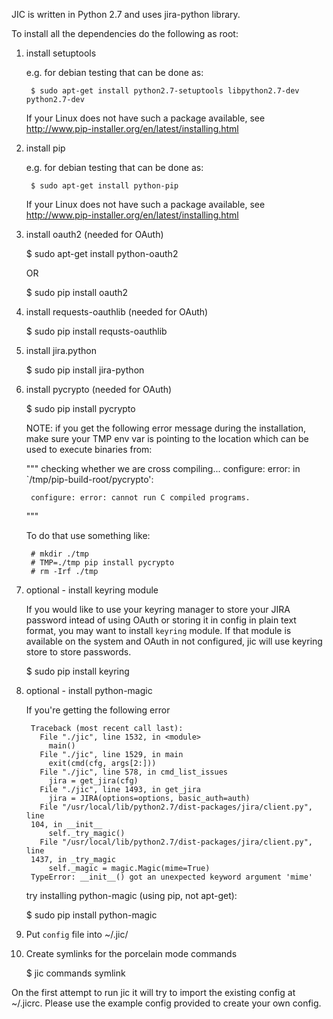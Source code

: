 JIC is written in Python 2.7 and uses jira-python library.

To install all the dependencies do the following as root:

1. install setuptools

    e.g. for debian testing that can be done as:

        $ sudo apt-get install python2.7-setuptools libpython2.7-dev python2.7-dev

    If your Linux does not have such a package available, see
    http://www.pip-installer.org/en/latest/installing.html


2. install pip

    e.g. for debian testing that can be done as:

        $ sudo apt-get install python-pip

    If your Linux does not have such a package available, see
    http://www.pip-installer.org/en/latest/installing.html


3. install oauth2 (needed for OAuth)

    $ sudo apt-get install python-oauth2

    OR

    $ sudo pip install oauth2


4. install requests-oauthlib (needed for OAuth)

    $ sudo pip install requsts-oauthlib


5. install jira.python

    $ sudo pip install jira-python


6. install pycrypto (needed for OAuth)

    $ sudo pip install pycrypto


    NOTE: if you get the following error message during the
    installation, make sure your TMP env var is pointing to the location
    which can be used to execute binaries from:

    """
        checking whether we are cross compiling... configure: error: in
            `/tmp/pip-build-root/pycrypto':

        configure: error: cannot run C compiled programs.

    """

    To do that use something like:

        # mkdir ./tmp
        # TMP=./tmp pip install pycrypto
        # rm -Irf ./tmp


7. optional - install keyring module

    If you would like to use your keyring manager to store your JIRA
    password intead of using OAuth or storing it in config in plain text
    format, you may want to install `keyring` module. If that module is
    available on the system and OAuth in not configured, jic will use
    keyring store to store passwords.

    $ sudo pip install keyring


8. optional - install python-magic

    If you're getting the following error

        Traceback (most recent call last):
          File "./jic", line 1532, in <module>
            main()
          File "./jic", line 1529, in main
            exit(cmd(cfg, args[2:]))
          File "./jic", line 578, in cmd_list_issues
            jira = get_jira(cfg)
          File "./jic", line 1493, in get_jira
            jira = JIRA(options=options, basic_auth=auth)
          File "/usr/local/lib/python2.7/dist-packages/jira/client.py", line
        104, in __init__
            self._try_magic()
          File "/usr/local/lib/python2.7/dist-packages/jira/client.py", line
        1437, in _try_magic
            self._magic = magic.Magic(mime=True)
        TypeError: __init__() got an unexpected keyword argument 'mime'

    try installing python-magic (using pip, not apt-get):

    $ sudo pip install python-magic


9. Put `config` file into ~/.jic/


10. Create symlinks for the porcelain mode commands

    $ jic commands symlink


On the first attempt to run jic it will try to import the existing
config at ~/.jicrc. Please use the example config provided to create
your own config.
